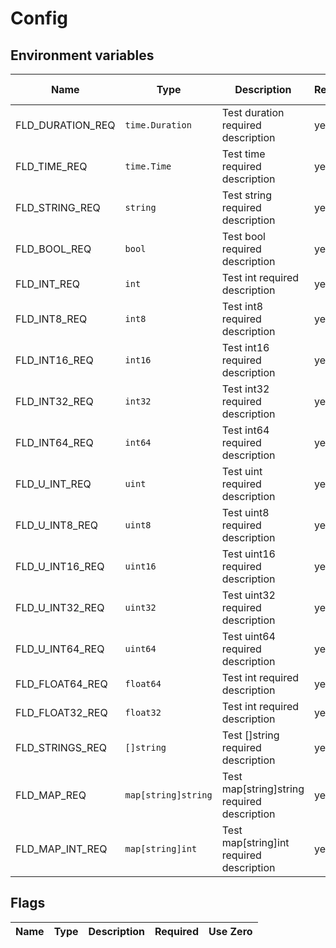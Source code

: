 # Config

## Environment variables

| Name | Type | Description | Required | Use Zero |
|------|------|------|------|------|
|FLD_DURATION_REQ|<code>time.Duration</code>|Test duration required description|yes|no|
|FLD_TIME_REQ|<code>time.Time</code>|Test time required description|yes|no|
|FLD_STRING_REQ|<code>string</code>|Test string required description|yes|no|
|FLD_BOOL_REQ|<code>bool</code>|Test bool required description|yes|no|
|FLD_INT_REQ|<code>int</code>|Test int required description|yes|no|
|FLD_INT8_REQ|<code>int8</code>|Test int8 required description|yes|no|
|FLD_INT16_REQ|<code>int16</code>|Test int16 required description|yes|no|
|FLD_INT32_REQ|<code>int32</code>|Test int32 required description|yes|no|
|FLD_INT64_REQ|<code>int64</code>|Test int64 required description|yes|no|
|FLD_U_INT_REQ|<code>uint</code>|Test uint required description|yes|no|
|FLD_U_INT8_REQ|<code>uint8</code>|Test uint8 required description|yes|no|
|FLD_U_INT16_REQ|<code>uint16</code>|Test uint16 required description|yes|no|
|FLD_U_INT32_REQ|<code>uint32</code>|Test uint32 required description|yes|no|
|FLD_U_INT64_REQ|<code>uint64</code>|Test uint64 required description|yes|no|
|FLD_FLOAT64_REQ|<code>float64</code>|Test int required description|yes|no|
|FLD_FLOAT32_REQ|<code>float32</code>|Test int required description|yes|no|
|FLD_STRINGS_REQ|<code>[]string</code>|Test []string required description|yes|no|
|FLD_MAP_REQ|<code>map[string]string</code>|Test map[string]string required description|yes|no|
|FLD_MAP_INT_REQ|<code>map[string]int</code>|Test map[string]int required description|yes|no|
## Flags

| Name | Type | Description | Required | Use Zero |
|------|------|------|------|------|
